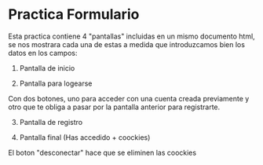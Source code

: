 # Practica Formulario

Esta practica contiene 4 "pantallas" incluidas en un mismo documento html, se nos mostrara cada una de estas a medida que introduzcamos bien los datos en los campos:



1. Pantalla de inicio

2. Pantalla para logearse 

Con dos botones, uno para acceder con una cuenta creada previamente y otro que te obliga a pasar por la pantalla anterior para registrarte.

3. Pantalla de registro

4. Pantalla final (Has accedido + coockies)


El boton "desconectar" hace que se eliminen las coockies

